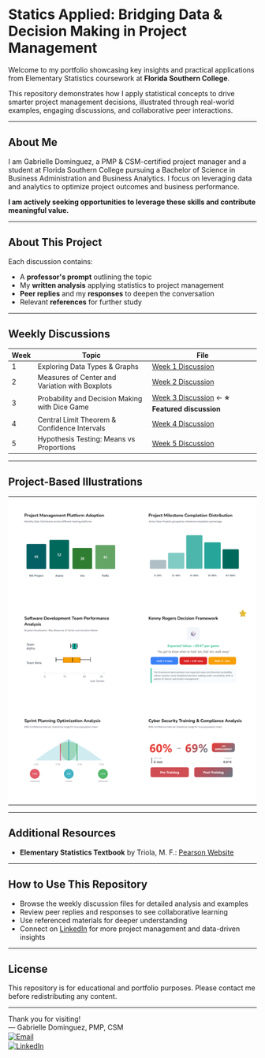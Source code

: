 # Statics Applied: Bridging Data & Decision Making in Project Management

Welcome to my portfolio showcasing key insights and practical applications from Elementary Statistics coursework at **Florida Southern College**.

This repository demonstrates how I apply statistical concepts to drive smarter project management decisions, illustrated through real-world examples, engaging discussions, and collaborative peer interactions.

---

## About Me

I am Gabrielle Dominguez, a PMP & CSM-certified project manager and a student at Florida Southern College pursuing a Bachelor of Science in Business Administration and Business Analytics. I focus on leveraging data and analytics to optimize project outcomes and business performance.

**I am actively seeking opportunities to leverage these skills and contribute meaningful value.**

---

## About This Project

Each discussion contains:  
- A **professor's prompt** outlining the topic  
- My **written analysis** applying statistics to project management  
- **Peer replies** and my **responses** to deepen the conversation  
- Relevant **references** for further study  

---

## Weekly Discussions

| Week | Topic                                       | File                                    |
|------|---------------------------------------------|-----------------------------------------|
| 1    | Exploring Data Types & Graphs               | [Week 1 Discussion](week01-discussion.md) |
| 2    | Measures of Center and Variation with Boxplots | [Week 2 Discussion](week02-discussion.md) |
| 3    | Probability and Decision Making with Dice Game | [Week 3 Discussion](week03-discussion.md) ← **⭐ Featured discussion** |
| 4    | Central Limit Theorem & Confidence Intervals | [Week 4 Discussion](week04-discussion.md) |
| 5    | Hypothesis Testing: Means vs Proportions    | [Week 5 Discussion](week05-discussion.md) |

---

## Project-Based Illustrations

<table style="width: 100%; table-layout: fixed;">
  <tr>
    <td align="center" style="padding: 15px; background-color: #fff; position: relative;">
      <a href="week01-discussion.html">
        <img src="https://github.com/GabrielleDominguez/Statics-Applied-Bridging-Data-Decision-Making-in-Project-Management/raw/main/thumbnail%201%2C%20post.png" alt="Week 1 Graphic" width="100%" style="max-width: 600px; border-radius: 6px;" />
      </a>
    </td>
    <td align="center" style="padding: 15px; background-color: #fff; position: relative;">
      <a href="week01-discussion.html">
        <img src="https://github.com/GabrielleDominguez/Statics-Applied-Bridging-Data-Decision-Making-in-Project-Management/raw/main/thumbnail%202%2C%20post.png" alt="Week 1 Variation" width="100%" style="max-width: 600px; border-radius: 6px;" />
      </a>
    </td>
  </tr>
  <tr>
    <td align="center" style="padding: 15px; background-color: #fff; position: relative;">
      <a href="week02-discussion.html">
        <img src="https://github.com/GabrielleDominguez/Statics-Applied-Bridging-Data-Decision-Making-in-Project-Management/raw/main/thumbnail%203%2C%20post.png" alt="Week 2 Graphic" width="100%" style="max-width: 600px; border-radius: 6px;" />
      </a>
    </td>
    <td align="center" style="padding: 15px; background-color: #fff; position: relative;">
      <a href="week03-discussion.html">
        <img src="https://github.com/GabrielleDominguez/Statics-Applied-Bridging-Data-Decision-Making-in-Project-Management/raw/main/thumbnail%204%2C%20post%20w%20star%20v3.png" alt="Week 3 Graphic" width="100%" style="max-width: 600px; border-radius: 6px;" />
      </a>
    </td>
  </tr>
  <tr>
    <td align="center" style="padding: 15px; background-color: #fff; position: relative;">
      <a href="week04-discussion.html">
        <img src="https://github.com/GabrielleDominguez/Statics-Applied-Bridging-Data-Decision-Making-in-Project-Management/raw/main/thumbnail%205%2C%20post%20%28final%20v2%29.png" alt="Week 4 Graphic" width="100%" style="max-width: 600px; border-radius: 6px;" />
      </a>
    </td>
    <td align="center" style="padding: 15px; background-color: #fff; position: relative;">
      <a href="week05-discussion.html">
        <img src="https://github.com/GabrielleDominguez/Statics-Applied-Bridging-Data-Decision-Making-in-Project-Management/raw/main/thumbnail%206%2C%20post%20v6.png" alt="Week 5 Graphic" width="100%" style="max-width: 600px; border-radius: 6px;" />
      </a>
    </td>
  </tr>
</table>

<style>
/* Paperclip styling removed from all elements except explicitly defined */

/* Desktop Image Hover */
@media (hover: hover) and (pointer: fine) {
  a[href*="week"] img {
    transition: opacity 0.3s ease;
  }

  a[href*="week"]:hover img {
    opacity: 0.85;
  }
}

/* No Image Darkening on Mobile */
@media (max-width: 768px) {
  a[href*="week"]:hover img {
    opacity: 1;
  }
}
</style>

---

## Additional Resources

- **Elementary Statistics Textbook** by Triola, M. F.: [Pearson Website](https://www.pearson.com/en-us/subject-catalog/p/elementary-statistics/P200000006399/9780137366446?srsltid=AfmBOop8xN8ZxkM5WyngISxC95exMUdZT0OO9hPBOkOjo8TVQgPUJjXr)

---

## How to Use This Repository

- Browse the weekly discussion files for detailed analysis and examples  
- Review peer replies and responses to see collaborative learning  
- Use referenced materials for deeper understanding  
- Connect on [LinkedIn](https://www.linkedin.com/in/gabrielle-r-dominguez) for more project management and data-driven insights

---

## License

This repository is for educational and portfolio purposes. Please contact me before redistributing any content.

---

Thank you for visiting!  
— Gabrielle Dominguez, PMP, CSM <br>[<img src="https://img.icons8.com/color/48/gmail-new.png" alt="Email" width="20" height="20" style="vertical-align:middle;">](mailto:gabrielledominguez05@gmail.com)  
[<img src="https://upload.wikimedia.org/wikipedia/commons/c/ca/LinkedIn_logo_initials.png" alt="LinkedIn" width="20" height="20" style="vertical-align:middle;">](https://www.linkedin.com/in/gabrielle-r-dominguez)
